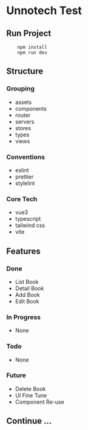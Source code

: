 # Unnotech Test

## Run Project
```
    npm install
    npm run dev
```

## Structure

### Grouping
- assets
- components
- router
- servers
- stores
- types
- views

### Conventions
- eslint
- prettier
- stylelint

### Core Tech
- vue3
- typescript
- tailwind css
- vite

## Features

### Done
- List Book
- Detail Book
- Add Book
- Edit Book
### In Progress
- None
### Todo
- None

### Future
- Delete Book
- UI Fine Tune
- Component Re-use

## Continue ...